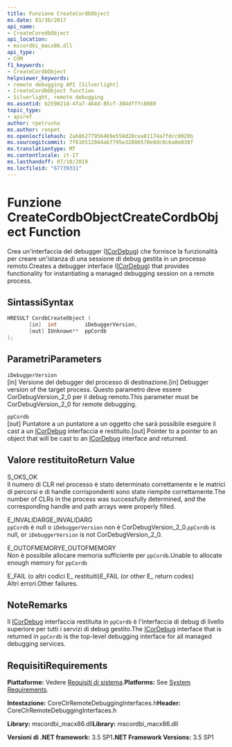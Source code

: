 ```yaml
---
title: Funzione CreateCordbObject
ms.date: 03/30/2017
api_name:
- CreateCoredbObject
api_location:
- mscordbi_macx86.dll
api_type:
- COM
f1_keywords:
- CreateCordbObject
helpviewer_keywords:
- remote debugging API [Silverlight]
- CreateCordbObject function
- Silverlight, remote debugging
ms.assetid: b259821d-4fa7-464d-85cf-304dfffc8089
topic_type:
- apiref
author: rpetrusha
ms.author: ronpet
ms.openlocfilehash: 2ab86277956469e558d20cea81174a7fdcc0020b
ms.sourcegitcommit: 7f616512044ab7795e32806578e8dc0c6a0e038f
ms.translationtype: MT
ms.contentlocale: it-IT
ms.lasthandoff: 07/10/2019
ms.locfileid: "67739331"
---
```

# <a name="createcordbobject-function"></a><span data-ttu-id="d08c8-102">Funzione CreateCordbObject</span><span class="sxs-lookup"><span data-stu-id="d08c8-102">CreateCordbObject Function</span></span>
<span data-ttu-id="d08c8-103">Crea un'interfaccia del debugger ([ICorDebug](../../../../docs/framework/unmanaged-api/debugging/icordebug-interface.md)) che fornisce la funzionalità per creare un'istanza di una sessione di debug gestita in un processo remoto.</span><span class="sxs-lookup"><span data-stu-id="d08c8-103">Creates a debugger interface ([ICorDebug](../../../../docs/framework/unmanaged-api/debugging/icordebug-interface.md)) that provides functionality for instantiating a managed debugging session on a remote process.</span></span>  
  
## <a name="syntax"></a><span data-ttu-id="d08c8-104">Sintassi</span><span class="sxs-lookup"><span data-stu-id="d08c8-104">Syntax</span></span>  
  
```cpp  
HRESULT CordbCreateObject (  
       [in]  int         iDebuggerVersion,   
       [out] IUnknown**  ppCordb  
);  
```  
  
## <a name="parameters"></a><span data-ttu-id="d08c8-105">Parametri</span><span class="sxs-lookup"><span data-stu-id="d08c8-105">Parameters</span></span>  
 `iDebuggerVersion`  
 <span data-ttu-id="d08c8-106">[in] Versione del debugger del processo di destinazione.</span><span class="sxs-lookup"><span data-stu-id="d08c8-106">[in] Debugger version of the target process.</span></span> <span data-ttu-id="d08c8-107">Questo parametro deve essere CorDebugVersion_2_0 per il debug remoto.</span><span class="sxs-lookup"><span data-stu-id="d08c8-107">This parameter must be CorDebugVersion_2_0 for remote debugging.</span></span>  
  
 `ppCordb`  
 <span data-ttu-id="d08c8-108">[out] Puntatore a un puntatore a un oggetto che sarà possibile eseguire il cast a un [ICorDebug](../../../../docs/framework/unmanaged-api/debugging/icordebug-interface.md) interfaccia e restituito.</span><span class="sxs-lookup"><span data-stu-id="d08c8-108">[out] Pointer to a pointer to an object that will be cast to an [ICorDebug](../../../../docs/framework/unmanaged-api/debugging/icordebug-interface.md) interface and returned.</span></span>  
  
## <a name="return-value"></a><span data-ttu-id="d08c8-109">Valore restituito</span><span class="sxs-lookup"><span data-stu-id="d08c8-109">Return Value</span></span>  
 <span data-ttu-id="d08c8-110">S_OK</span><span class="sxs-lookup"><span data-stu-id="d08c8-110">S_OK</span></span>  
 <span data-ttu-id="d08c8-111">Il numero di CLR nel processo è stato determinato correttamente e le matrici di percorsi e di handle corrispondenti sono state riempite correttamente.</span><span class="sxs-lookup"><span data-stu-id="d08c8-111">The number of CLRs in the process was successfully determined, and the corresponding handle and path arrays were properly filled.</span></span>  
  
 <span data-ttu-id="d08c8-112">E_INVALIDARG</span><span class="sxs-lookup"><span data-stu-id="d08c8-112">E_INVALIDARG</span></span>  
 <span data-ttu-id="d08c8-113">`ppCordb` è null o `iDebuggerVersion` non è CorDebugVersion_2_0.</span><span class="sxs-lookup"><span data-stu-id="d08c8-113">`ppCordb` is null, or `iDebuggerVersion` is not CorDebugVersion_2_0.</span></span>  
  
 <span data-ttu-id="d08c8-114">E_OUTOFMEMORY</span><span class="sxs-lookup"><span data-stu-id="d08c8-114">E_OUTOFMEMORY</span></span>  
 <span data-ttu-id="d08c8-115">Non è possibile allocare memoria sufficiente per `ppCordb`.</span><span class="sxs-lookup"><span data-stu-id="d08c8-115">Unable to allocate enough memory for `ppCordb`</span></span>  
  
 <span data-ttu-id="d08c8-116">E_FAIL (o altri codici E_ restituiti)</span><span class="sxs-lookup"><span data-stu-id="d08c8-116">E_FAIL (or other E_ return codes)</span></span>  
 <span data-ttu-id="d08c8-117">Altri errori.</span><span class="sxs-lookup"><span data-stu-id="d08c8-117">Other failures.</span></span>  
  
## <a name="remarks"></a><span data-ttu-id="d08c8-118">Note</span><span class="sxs-lookup"><span data-stu-id="d08c8-118">Remarks</span></span>  
 <span data-ttu-id="d08c8-119">Il [ICorDebug](../../../../docs/framework/unmanaged-api/debugging/icordebug-interface.md) interfaccia restituita in `ppCordb` è l'interfaccia di debug di livello superiore per tutti i servizi di debug gestito.</span><span class="sxs-lookup"><span data-stu-id="d08c8-119">The [ICorDebug](../../../../docs/framework/unmanaged-api/debugging/icordebug-interface.md) interface that is returned in `ppCordb` is the top-level debugging interface for all managed debugging services.</span></span>  
  
## <a name="requirements"></a><span data-ttu-id="d08c8-120">Requisiti</span><span class="sxs-lookup"><span data-stu-id="d08c8-120">Requirements</span></span>  
 <span data-ttu-id="d08c8-121">**Piattaforme:** Vedere [Requisiti di sistema](../../../../docs/framework/get-started/system-requirements.md).</span><span class="sxs-lookup"><span data-stu-id="d08c8-121">**Platforms:** See [System Requirements](../../../../docs/framework/get-started/system-requirements.md).</span></span>  
  
 <span data-ttu-id="d08c8-122">**Intestazione:** CoreClrRemoteDebuggingInterfaces.h</span><span class="sxs-lookup"><span data-stu-id="d08c8-122">**Header:** CoreClrRemoteDebuggingInterfaces.h</span></span>  
  
 <span data-ttu-id="d08c8-123">**Library:** mscordbi_macx86.dll</span><span class="sxs-lookup"><span data-stu-id="d08c8-123">**Library:** mscordbi_macx86.dll</span></span>  
  
 <span data-ttu-id="d08c8-124">**Versioni di .NET framework:** 3.5 SP1</span><span class="sxs-lookup"><span data-stu-id="d08c8-124">**.NET Framework Versions:** 3.5 SP1</span></span>
